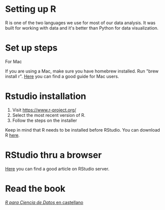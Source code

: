 # Setting up R

R is one of the two languages we use for most of our data analysis. It was built for working with data and it's better than Python for data visualization.

# Set up steps
For Mac

If you are using a Mac, make sure you have homebrew installed. 
Run "brew install r".
[Here](https://www.r-bloggers.com/how-to-install-r-on-mac-ubuntu-and-windows/)
you can find a good guide for Mac users.

# Rstudio installation

1. Visit https://www.r-project.org/
2. Select the most recent version of R.
3. Follow the steps on the installer

Keep in mind that R needs to be installed before RStudio. You can download R
[here](https://cran.rstudio.com/).

# RStudio thru a browser

[Here](https://support.rstudio.com/hc/en-us/articles/234653607-Getting-Started-with-RStudio-Server) you can find a good article on RStudio server. 

# Read the book 
[_R para Ciencia de Datos_ en castellano](https://es.r4ds.hadley.nz/)

<!-- done --> 
